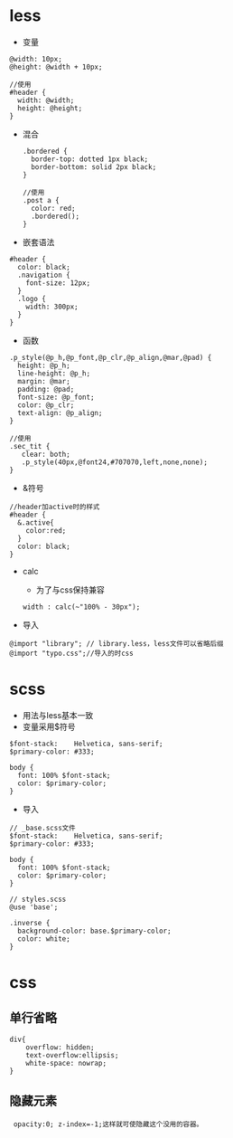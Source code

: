 # less

+ 变量

```
@width: 10px;
@height: @width + 10px;

//使用
#header {
  width: @width;
  height: @height;
}
```

+ 混合

    ```
    .bordered {
      border-top: dotted 1px black;
      border-bottom: solid 2px black;
    }
    
    //使用
    .post a {
      color: red;
      .bordered();
    }
    ```

+ 嵌套语法

```
#header {
  color: black;
  .navigation {
    font-size: 12px;
  }
  .logo {
    width: 300px;
  }
}
```

+ 函数

```
.p_style(@p_h,@p_font,@p_clr,@p_align,@mar,@pad) {
  height: @p_h;
  line-height: @p_h;
  margin: @mar;
  padding: @pad;
  font-size: @p_font;
  color: @p_clr;
  text-align: @p_align;
}

//使用
.sec_tit {
   clear: both;
   .p_style(40px,@font24,#707070,left,none,none);
}
```



+ &符号

```
//header加active时的样式
#header {
  &.active{
	color:red;
  }
  color: black;
}
```

+ calc

    + 为了与css保持兼容

    ```
    width : calc(~"100% - 30px");
    ```

+ 导入

```
@import "library"; // library.less，less文件可以省略后缀
@import "typo.css";//导入的时css
```



# scss

+ 用法与less基本一致
+ 变量采用$符号

```
$font-stack:    Helvetica, sans-serif;
$primary-color: #333;

body {
  font: 100% $font-stack;
  color: $primary-color;
}
```

+ 导入

```
// _base.scss文件
$font-stack:    Helvetica, sans-serif;
$primary-color: #333;

body {
  font: 100% $font-stack;
  color: $primary-color;
}
```

```
// styles.scss
@use 'base';

.inverse {
  background-color: base.$primary-color;
  color: white;
}
```


# css

## 单行省略

```
div{
	overflow: hidden;
    text-overflow:ellipsis;
    white-space: nowrap;
}
```

## 隐藏元素

```
 opacity:0; z-index=-1;这样就可使隐藏这个没用的容器。
```

